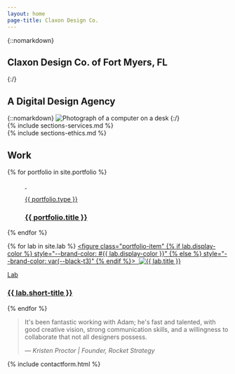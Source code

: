 ```yaml
---
layout: home
page-title: Claxon Design Co.
---
```


<section id="introduction" class="full-aside-right" markdown="1">

<div aria-hidden="true" class="section-title" data-section-title="Introduction"></div>  

<div markdown="1" class="hero with-aside">

{::nomarkdown}
<h1>Claxon Design Co. <span class="fancy">of</span> Fort Myers, FL</h1>
{:/}

## A Digital Design Agency

</div>
{::nomarkdown}
<img srcset="/assets/images/hero.jpg 1x, /assets/images/hero@2x.jpg 2x" class="aside" alt="Photograph of a computer on a desk">
{:/}
</section>  

<section class="dark" markdown="1">  

<div aria-hidden="true" class="section-title" data-section-title="Services"></div>  
{% include sections-services.md %}
</section>
<section class="light" markdown="1">  
<div aria-hidden="true" class="section-title" data-section-title="Ethics"></div>  
{% include sections-ethics.md %}
</section>

<section>
<div aria-hidden="true" class="section-title" data-section-title="Work"></div>  

<h2><span data-aos="blank-out" data-aos-duration="0" data-aos-delay="400">Work</span></h2>

<div class="portfolio-list">
  {% for portfolio in site.portfolio %}
    <a class="portfolio-item-link" target="_blank" href="{{ portfolio.link }}">
      <figure class="portfolio-item" style="--brand-color: #{{ portfolio.brand-color }};">
        <img class="portfolio-item-background" srcset="/assets/images/{{ portfolio.background }}.jpeg 1x, /assets/images/{{ portfolio.background }}@2x.jpeg 2x" aria-hidden="true">
        <img class="portfolio-item-image {% if portfolio.filter %}filter{% endif %}" srcset="/assets/images/{{ portfolio.image }}.{{ portfolio.image-extension }} 1x, /assets/images/{{ portfolio.image }}.{{ portfolio.image-extension }} 2x">
        <figcaption class="portfolio-item-header" alt="{{ portfolio.title }}">
          <p class="intro-type">{{ portfolio.type }}</p>
          <h3>{{ portfolio.title }}</h3>
        </figcaption>
      </figure>
    </a>
  {% endfor %}

  {% for lab in site.lab %}
    <a class="portfolio-item-link" href="/lab/">
      <figure class="portfolio-item" {% if lab.display-color %} style="--brand-color: #{{ lab.display-color }}" {% else %} style="--brand-color: var(--black-t3)" {% endif %}>
        <img class="portfolio-item-background" srcset="/assets/images/lab/{{ lab.image }}-bg.jpg" aria-hidden="true">
        <img class="portfolio-item-image" srcset="/assets/images/lab/{{ lab.image }}.jpg 1x, /assets/images/lab/{{ lab.image }}@2x.jpg 2x" alt="{{ lab.title }}">
        <figcaption class="portfolio-item-header">
          <p class="intro-type">Lab</p>
          <h3>{{ lab.short-title }}</h3>
        </figcaption>
      </figure>
    </a>
    {% endfor %}
</div>

</section>
<section class="red" markdown="1">  

<div aria-hidden="true" class="section-title" data-section-title="Testimonials"></div>  
<blockquote class="testimonial"><p>It's been fantastic working with Adam; he's fast and talented, with good creative vision, strong communication skills, and a willingness to collaborate that not all designers&nbsp;possess.</p><footer>— <cite>Kristen Proctor | Founder, Rocket Strategy</cite></footer></blockquote>  

</section>

<section>
<div aria-hidden="true" class="section-title" data-section-title="Contact"></div>  
  {% include contactform.html %}
</section>
